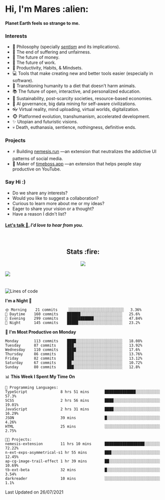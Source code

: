 <h1>Hi, I'm Mares :alien:</h1>

#### Planet Earth feels so strange to me.

### **Interests**

- 🌊 Philosophy (specially [_sentism_][sentismmedium] and its implications).
- 🎯 The end of suffering and unfairness.
- 💸 The future of money.
- 💼 The future of work.
- 🧠 Productivity, Habits, & Mindsets.
- 💻 Tools that make creating new and better tools easier (especially in software).
- 🥗 Transitioning humanity to a diet that doesn't harm animals.
- 📚 The future of open, interactive, and personalized education.
- 🌱 Sustainability, post-scarcity societies, resource-based economies.
- 🤖 AI governance, big data mining for self-aware civilizations.
- 👓 Virtual reality, mind uploading, virtual worlds, digitalization.
- 🐵 Platformed evolution, transhumanism, accelerated development.
- ✨ Utopian and futuristic visions.
- 💀 Death, euthanasia, sentience, nothingness, definitive ends.


### **Projects**

- ⚡ Building [nemesis.run](https://nemesis.run) —an extension that neutralizes the addictive UI patterns of social media.
- 💎 Maker of [timeboss.app](https://timeboss.app) —an extension that helps people stay productive on YouTube.


### **Say Hi :)**

- Do we share any interests?
- Would you like to suggest a collaboration?
- Curious to learn more about me or my ideas?
- Eager to share your vision or a thought?
- Have a reason I didn't list?

#### [Let's talk :wave:.](mailto:mareszhar@gmail.com) _I'd love to hear from you_.

[sentismmedium]: https://medium.com/@mareszhar/born-a-prisoner-a-reflection-about-life-its-struggles-and-a-plan-to-escape-d8566ce9b026

<br>

<h2 align="center">Stats :fire:</h2>

<div align="center">
  <img src="https://github-readme-streak-stats.herokuapp.com?user=mareszhar&theme=black-ice&hide_border=true&stroke=FFFFFF15&ring=DF8FFE&fire=DF8FFE&currStreakLabel=DF8FFE&background=1A232A&currStreakNum=86FFAB">
</div>

<!-- Add or remove this: &dates=B1AAB3FF at the end of the streak stats URL if they get bugged and aren't updating -->

<br>

<img src="https://activity-graph.herokuapp.com/graph?username=mareszhar&theme=nord&bg_color=00000000&color=979797&line=DF8FFE&point=00000000&area=true&hide_border=true">

<br>

<h1></h1>

<!--START_SECTION:waka-->
![Lines of code](https://img.shields.io/badge/From%20Hello%20World%20I%27ve%20Written-102580%20lines%20of%20code-blue)

**I'm a Night 🦉** 

```text
🌞 Morning    21 commits     ░░░░░░░░░░░░░░░░░░░░░░░░░   3.36% 
🌆 Daytime    160 commits    ██████░░░░░░░░░░░░░░░░░░░   25.6% 
🌃 Evening    299 commits    ████████████░░░░░░░░░░░░░   47.84% 
🌙 Night      145 commits    █████░░░░░░░░░░░░░░░░░░░░   23.2%

```
📅 **I'm Most Productive on Monday** 

```text
Monday       113 commits    ████░░░░░░░░░░░░░░░░░░░░░   18.08% 
Tuesday      87 commits     ███░░░░░░░░░░░░░░░░░░░░░░   13.92% 
Wednesday    110 commits    ████░░░░░░░░░░░░░░░░░░░░░   17.6% 
Thursday     86 commits     ███░░░░░░░░░░░░░░░░░░░░░░   13.76% 
Friday       82 commits     ███░░░░░░░░░░░░░░░░░░░░░░   13.12% 
Saturday     67 commits     ██░░░░░░░░░░░░░░░░░░░░░░░   10.72% 
Sunday       80 commits     ███░░░░░░░░░░░░░░░░░░░░░░   12.8%

```


📊 **This Week I Spent My Time On** 

```text
💬 Programming Languages: 
TypeScript               8 hrs 51 mins       ██████████████░░░░░░░░░░░   57.3% 
SCSS                     2 hrs 56 mins       ████░░░░░░░░░░░░░░░░░░░░░   19.01% 
JavaScript               2 hrs 31 mins       ████░░░░░░░░░░░░░░░░░░░░░   16.29% 
JSON                     39 mins             █░░░░░░░░░░░░░░░░░░░░░░░░   4.26% 
HTML                     25 mins             ░░░░░░░░░░░░░░░░░░░░░░░░░   2.75%

🐱‍💻 Projects: 
nemesis-extension        11 hrs 10 mins      ██████████████████░░░░░░░   72.22% 
n-ext-exps-asymmetrical-s1 hr 55 mins        ███░░░░░░░░░░░░░░░░░░░░░░   12.45% 
ap-cg-image-trail-effect 1 hr 39 mins        ██░░░░░░░░░░░░░░░░░░░░░░░   10.69% 
tb-ext-beta              32 mins             █░░░░░░░░░░░░░░░░░░░░░░░░   3.54% 
darkreader               10 mins             ░░░░░░░░░░░░░░░░░░░░░░░░░   1.1%

```


 Last Updated on 26/07/2021
<!--END_SECTION:waka-->

